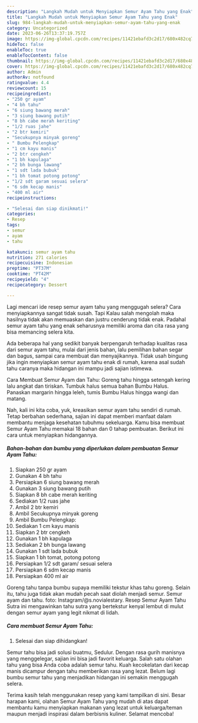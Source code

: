 ```yaml
---
description: "Langkah Mudah untuk Menyiapkan Semur Ayam Tahu yang Enak"
title: "Langkah Mudah untuk Menyiapkan Semur Ayam Tahu yang Enak"
slug: 984-langkah-mudah-untuk-menyiapkan-semur-ayam-tahu-yang-enak
category: Uncategorized
date: 2023-06-26T13:37:19.757Z
image: https://img-global.cpcdn.com/recipes/11421ebafd3c2d17/680x482cq70/semur-ayam-tahu-foto-resep-utama.jpg
hideToc: false
enableToc: true
enableTocContent: false
thumbnail: https://img-global.cpcdn.com/recipes/11421ebafd3c2d17/680x482cq70/semur-ayam-tahu-foto-resep-utama.jpg
cover: https://img-global.cpcdn.com/recipes/11421ebafd3c2d17/680x482cq70/semur-ayam-tahu-foto-resep-utama.jpg
author: Admin
authorAv: notfound
ratingvalue: 4.4
reviewcount: 15
recipeingredient:
- "250 gr ayam"
- "4 bh tahu"
- "6 siung bawang merah"
- "3 siung bawang putih"
- "8 bh cabe merah keriting"
- "1/2 ruas jahe"
- "2 btr kemiri"
- "Secukupnya minyak goreng"
- " Bumbu Pelengkap"
- "1 cm kayu manis"
- "2 btr cengkeh"
- "1 bh kapulaga"
- "2 bh bunga lawang"
- "1 sdt lada bubuk"
- "1 bh tomat potong potong"
- "1/2 sdt garam sesuai selera"
- "6 sdm kecap manis"
- "400 ml air"
recipeinstructions:

- "Selesai dan siap dinikmati!"
categories:
- Resep
tags:
- semur
- ayam
- tahu

katakunci: semur ayam tahu 
nutrition: 271 calories
recipecuisine: Indonesian
preptime: "PT37M"
cooktime: "PT42M"
recipeyield: "4"
recipecategory: Dessert

---
```



Lagi mencari ide resep semur ayam tahu yang menggugah selera? Cara menyiapkannya sangat tidak susah. Tapi Kalau salah mengolah maka hasilnya tidak akan memuaskan dan justru cenderung tidak enak. Padahal semur ayam tahu yang enak seharusnya memiliki aroma dan cita rasa yang bisa memancing selera kita.


Ada beberapa hal yang sedikit banyak berpengaruh terhadap kualitas rasa dari semur ayam tahu, mulai dari jenis bahan, lalu pemilihan bahan segar dan bagus, sampai cara membuat dan menyajikannya. Tidak usah bingung jika ingin menyiapkan semur ayam tahu enak di rumah, karena asal sudah tahu caranya maka hidangan ini mampu jadi sajian istimewa.

Cara Membuat Semur Ayam dan Tahu: Goreng tahu hingga setengah kering lalu angkat dan tiriskan. Tumbuk halus semua bahan Bumbu Halus. Panaskan margarin hingga leleh, tumis Bumbu Halus hingga wangi dan matang.


Nah, kali ini kita coba, yuk, kreasikan semur ayam tahu sendiri di rumah. Tetap berbahan sederhana, sajian ini dapat memberi manfaat dalam membantu menjaga kesehatan tubuhmu sekeluarga. Kamu bisa membuat Semur Ayam Tahu memakai 18 bahan dan 0 tahap pembuatan. Berikut ini cara untuk menyiapkan hidangannya.

<!--inarticleads1-->

##### Bahan-bahan dan bumbu yang diperlukan dalam pembuatan Semur Ayam Tahu:

1. Siapkan 250 gr ayam
1. Gunakan 4 bh tahu
1. Persiapkan 6 siung bawang merah
1. Gunakan 3 siung bawang putih
1. Siapkan 8 bh cabe merah keriting
1. Sediakan 1/2 ruas jahe
1. Ambil 2 btr kemiri
1. Ambil Secukupnya minyak goreng
1. Ambil  Bumbu Pelengkap:
1. Sediakan 1 cm kayu manis
1. Siapkan 2 btr cengkeh
1. Gunakan 1 bh kapulaga
1. Sediakan 2 bh bunga lawang
1. Gunakan 1 sdt lada bubuk
1. Siapkan 1 bh tomat, potong potong
1. Persiapkan 1/2 sdt garam/ sesuai selera
1. Persiapkan 6 sdm kecap manis
1. Persiapkan 400 ml air


Goreng tahu tanpa bumbu supaya memiliki tekstur khas tahu goreng. Selain itu, tahu juga tidak akan mudah pecah saat diolah menjadi semur. Semur ayam dan tahu. foto: Instagram/@s.novialestary. Resep Semur Ayam Tahu Sutra ini mengawinkan tahu sutra yang bertekstur kenyal lembut di mulut dengan semur ayam yang legit nikmat di lidah. 

<!--inarticleads2-->

##### Cara membuat Semur Ayam Tahu:


1. Selesai dan siap dihidangkan!

Semur tahu bisa jadi solusi buatmu, Sedulur. Dengan rasa gurih manisnya yang menggelegar, sajian ini bisa jadi favorit keluarga. Salah satu olahan tahu yang bisa Anda coba adalah semur tahu. Kuah kecokelatan dari kecap manis dicampur dengan tahu memberikan rasa yang lezat. Belum lagi bumbu semur tahu yang menjadikan hidangan ini semakin menggugah selera. 

Terima kasih telah menggunakan resep yang kami tampilkan di sini. Besar harapan kami, olahan Semur Ayam Tahu yang mudah di atas dapat membantu kamu menyiapkan makanan yang lezat untuk keluarga/teman maupun menjadi inspirasi dalam berbisnis kuliner. Selamat mencoba!
